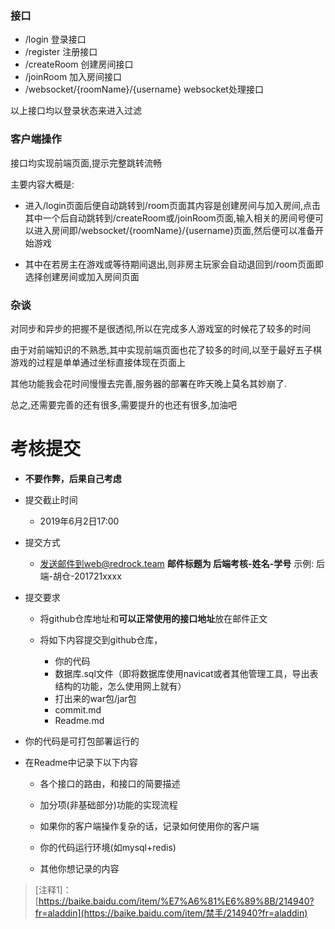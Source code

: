 ### 接口

- /login    登录接口
- /register 注册接口
- /createRoom 创建房间接口
- /joinRoom 加入房间接口
- /websocket/{roomName}/{username}   websocket处理接口

以上接口均以登录状态来进入过滤

### 客户端操作

接口均实现前端页面,提示完整跳转流畅

主要内容大概是:

- 进入/login页面后便自动跳转到/room页面其内容是创建房间与加入房间,点击其中一个后自动跳转到/createRoom或/joinRoom页面,输入相关的房间号便可以进入房间即/websocket/{roomName}/{username}页面,然后便可以准备开始游戏

- 其中在若房主在游戏或等待期间退出,则非房主玩家会自动退回到/room页面即选择创建房间或加入房间页面

### 杂谈

对同步和异步的把握不是很透彻,所以在完成多人游戏室的时候花了较多的时间

由于对前端知识的不熟悉,其中实现前端页面也花了较多的时间,以至于最好五子棋游戏的过程是单单通过坐标直接体现在页面上

其他功能我会花时间慢慢去完善,服务器的部署在昨天晚上莫名其妙崩了.

总之,还需要完善的还有很多,需要提升的也还有很多,加油吧



# 考核提交

- **不要作弊，后果自己考虑**

- 提交截止时间

  * 2019年6月2日17:00 
- 提交方式

  * 发送邮件到web@redrock.team   **邮件标题为   后端考核-姓名-学号**     示例: 后端-胡仓-201721xxxx
- 提交要求
  * 将github仓库地址和**可以正常使用的接口地址**放在邮件正文

  * 将如下内容提交到github仓库，

    * 你的代码

    - 数据库.sql文件（即将数据库使用navicat或者其他管理工具，导出表结构的功能，怎么使用网上就有）
    - 打出来的war包/jar包
    - commit.md
    - Readme.md

- 你的代码是可打包部署运行的

- 在Readme中记录下以下内容

  - 各个接口的路由，和接口的简要描述
  - 加分项(非基础部分)功能的实现流程
  
  - 如果你的客户端操作复杂的话，记录如何使用你的客户端
  - 你的代码运行环境(如mysql+redis)
  
  - 其他你想记录的内容


> [注释1]：[https://baike.baidu.com/item/%E7%A6%81%E6%89%8B/214940?fr=aladdin](https://baike.baidu.com/item/禁手/214940?fr=aladdin)